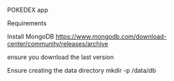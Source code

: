POKEDEX app

Requirements

Install MongoDB
https://www.mongodb.com/download-center/community/releases/archive

ensure you download the last version

Ensure creating the data directory
mkdir -p /data/db
